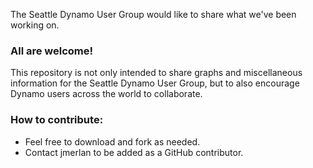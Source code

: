 The Seattle Dynamo User Group would like to share what we've been working on.

### All are welcome!

This repository is not only intended to share graphs and miscellaneous information for the Seattle Dynamo User Group,
but to also encourage Dynamo users across the world to collaborate.
  
  ### How to contribute:
  
  - Feel free to download and fork as needed.
  - Contact jmerlan to be added as a GitHub contributor.
